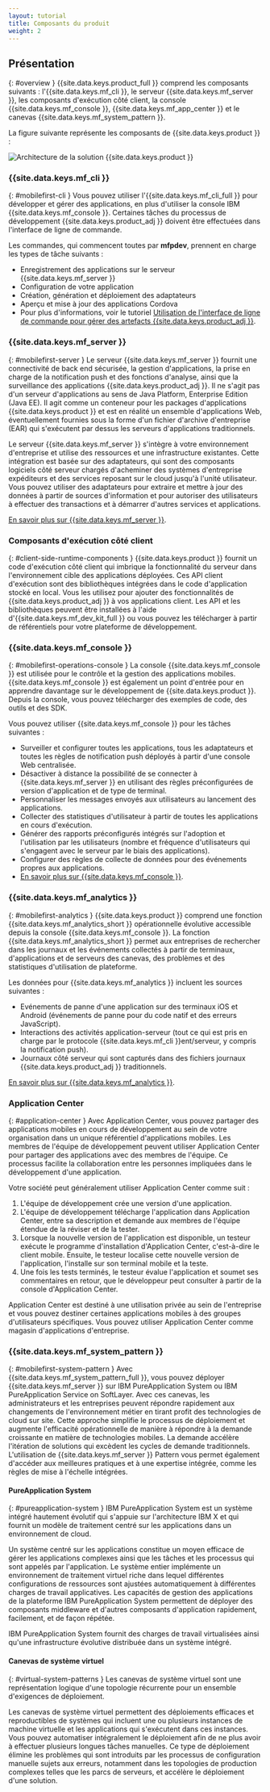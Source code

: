 ```yaml
---
layout: tutorial
title: Composants du produit
weight: 2
---
```

<!-- NLS_CHARSET=UTF-8 -->
## Présentation
{: #overview }
{{site.data.keys.product_full }} comprend les composants suivants : l'{{site.data.keys.mf_cli }}, le serveur {{site.data.keys.mf_server }}, les composants d'exécution côté client, la console {{site.data.keys.mf_console }}, {{site.data.keys.mf_app_center }} et le canevas {{site.data.keys.mf_system_pattern }}.

La figure suivante représente les composants de {{site.data.keys.product }} :

![Architecture de la solution {{site.data.keys.product }}](architecture.jpg)

### {{site.data.keys.mf_cli }}
{: #mobilefirst-cli }
Vous pouvez utiliser l'{{site.data.keys.mf_cli_full }} pour développer et gérer des applications, en plus d'utiliser la console IBM {{site.data.keys.mf_console }}. Certaines tâches du processus de développement
{{site.data.keys.product_adj }} doivent être effectuées dans l'interface de
ligne de commande.

Les commandes, qui commencent toutes par **mfpdev**, prennent en charge les types de tâche suivants :

* Enregistrement des applications sur le serveur {{site.data.keys.mf_server }}
* Configuration de votre application
* Création, génération et déploiement des adaptateurs
* Aperçu et mise à jour des applications Cordova
* Pour plus d'informations, voir le tutoriel [Utilisation de l'interface de ligne de commande pour gérer des artefacts {{site.data.keys.product_adj }}](../../application-development/using-mobilefirst-cli-to-manage-mobilefirst-artifacts/).

### {{site.data.keys.mf_server }}
{: #mobilefirst-server }
Le serveur {{site.data.keys.mf_server }} fournit une connectivité de back end sécurisée, la gestion d'applications, la prise en charge de la notification push et des fonctions d'analyse, ainsi que la surveillance des applications {{site.data.keys.product_adj }}. Il ne s'agit pas d'un serveur d'applications au sens de Java Platform, Enterprise Edition (Java EE). Il agit comme un conteneur pour les packages d'applications {{site.data.keys.product }} et est en réalité un ensemble d'applications Web, éventuellement fournies sous la forme d'un fichier d'archive d'entreprise (EAR) qui s'exécutent par dessus les serveurs d'applications traditionnels.

Le serveur {{site.data.keys.mf_server }} s'intègre à votre environnement d'entreprise et utilise des ressources et une infrastructure existantes. Cette intégration est basée sur des adaptateurs, qui sont des composants logiciels côté serveur chargés d'acheminer des systèmes d'entreprise expéditeurs et des services reposant sur le cloud jusqu'à l'unité utilisateur. Vous pouvez utiliser des adaptateurs pour extraire et mettre à jour des données à partir de sources d'information et pour autoriser des utilisateurs à effectuer des transactions et à démarrer d'autres services et applications.

[En savoir plus sur {{site.data.keys.mf_server }}](server).

### Composants d'exécution côté client
{: #client-side-runtime-components }
{{site.data.keys.product }} fournit un code d'exécution côté client qui imbrique la fonctionnalité du serveur dans l'environnement cible des applications déployées. Ces API client d'exécution sont des bibliothèques intégrées dans le code d'application stocké en local. Vous les utilisez pour ajouter des fonctionnalités de {{site.data.keys.product_adj }} à vos applications client. Les API et les bibliothèques peuvent être installées à l'aide d'{{site.data.keys.mf_dev_kit_full }} ou vous pouvez les télécharger à partir de référentiels pour votre plateforme de développement.

### {{site.data.keys.mf_console }}
{: #mobilefirst-operations-console }
La console {{site.data.keys.mf_console }} est utilisée pour le contrôle et la gestion des applications mobiles. {{site.data.keys.mf_console }} est également un point d'entrée pour en apprendre davantage sur le développement de {{site.data.keys.product }}. Depuis la console, vous pouvez télécharger des exemples de code, des outils et des SDK.

Vous pouvez utiliser {{site.data.keys.mf_console }} pour les tâches suivantes :

* Surveiller et configurer toutes les applications, tous les adaptateurs et toutes les règles de notification push déployés à partir d'une console Web centralisée.
* Désactiver à distance la possibilité de se connecter à
{{site.data.keys.mf_server }} en utilisant des règles préconfigurées de
version d'application et de type de terminal.
* Personnaliser les messages envoyés aux utilisateurs au lancement des applications.
* Collecter des statistiques d'utilisateur à partir de toutes les applications en cours d'exécution.
* Générer des rapports préconfigurés intégrés sur l'adoption et l'utilisation par les utilisateurs (nombre et fréquence d'utilisateurs qui s'engagent avec le serveur par le biais des applications).
* Configurer des règles de collecte de données pour des événements propres aux applications.
* [En savoir plus sur {{site.data.keys.mf_console }}](console).

### {{site.data.keys.mf_analytics }}
{: #mobilefirst-analytics }
{{site.data.keys.product }} comprend une fonction {{site.data.keys.mf_analytics_short }} opérationnelle évolutive accessible depuis la console {{site.data.keys.mf_console }}. La fonction {{site.data.keys.mf_analytics_short }} permet aux entreprises de rechercher dans les journaux et les événements collectés à partir de terminaux, d'applications et de serveurs des canevas, des problèmes et des statistiques d'utilisation de plateforme.

Les données pour {{site.data.keys.mf_analytics }} incluent les sources suivantes :

* Evénements de panne d'une application sur des terminaux iOS et Android (événements de panne pour du code natif et des erreurs JavaScript).
* Interactions des activités application-serveur (tout ce qui est pris en charge par le protocole {{site.data.keys.mf_cli }}ent/serveur, y compris la notification push).
* Journaux côté serveur qui sont capturés dans des fichiers journaux {{site.data.keys.product_adj }} traditionnels.

[En savoir plus sur {{site.data.keys.mf_analytics }}](../../analytics).

### Application Center
{: #application-center }
Avec Application Center, vous pouvez partager des applications mobiles en cours de développement au sein de votre organisation dans un unique référentiel d'applications mobiles. Les membres de l'équipe de développement peuvent utiliser Application Center pour partager des applications avec des membres de l'équipe. Ce processus facilite la collaboration entre les personnes impliquées dans le développement d'une application.

Votre société peut généralement utiliser Application Center comme suit :

1. L'équipe de développement crée une version d'une application.
2. L'équipe de développement télécharge l'application dans Application Center, entre sa description et demande aux membres de l'équipe étendue de la réviser et de la tester.
3. Lorsque la nouvelle version de l'application est disponible,
un testeur exécute le programme d'installation d'Application Center,
c'est-à-dire le client mobile. Ensuite, le testeur localise cette nouvelle version de l'application, l'installe sur son terminal mobile et la teste.
4. Une fois les tests terminés, le testeur évalue l'application et soumet ses commentaires en retour, que le développeur peut consulter à partir de la console d'Application Center.

Application Center est destiné à une utilisation privée au sein de l'entreprise et vous pouvez destiner certaines applications mobiles à des groupes d'utilisateurs spécifiques. Vous pouvez utiliser Application Center comme magasin d'applications d'entreprise.

### {{site.data.keys.mf_system_pattern }}
{: #mobilefirst-system-pattern }
Avec {{site.data.keys.mf_system_pattern_full }}, vous pouvez déployer {{site.data.keys.mf_server }} sur IBM PureApplication System ou IBM PureApplication Service on SoftLayer. Avec
ces canevas, les administrateurs et les entreprises peuvent répondre rapidement aux changements de l'environnement métier en tirant profit des technologies de cloud sur site. Cette approche simplifie le processus de déploiement et augmente l'efficacité opérationnelle de manière à répondre à la demande croissante en matière de technologies mobiles. La demande accélère l'itération de solutions qui excèdent les cycles de demande traditionnels. L'utilisation de {{site.data.keys.mf_server }} Pattern vous permet également d'accéder aux meilleures pratiques et à une expertise intégrée, comme les règles de mise à l'échelle intégrées.

#### PureApplication System
{: #pureapplication-system }
IBM PureApplication System est un système intégré hautement
évolutif qui s'appuie sur l'architecture IBM X et qui fournit un modèle de traitement centré sur les applications
dans un environnement de cloud.

Un système centré sur les applications constitue un moyen efficace de gérer les applications complexes ainsi que les tâches et
les processus qui sont appelés
par l'application. Le système entier implémente un environnement de traitement virtuel riche dans lequel différentes configurations de ressources sont
ajustées automatiquement à différentes charges de travail applicatives. Les capacités de gestion des applications de la plateforme IBM PureApplication System permettent de déployer des composants
middleware et d'autres composants d'application rapidement, facilement, et de façon répétée.

IBM PureApplication System fournit des charges de travail virtualisées ainsi qu'une infrastructure évolutive
distribuée dans un système intégré.

#### Canevas de système virtuel
{: #virtual-system-patterns }
Les canevas de système virtuel sont une représentation logique d'une topologie récurrente pour un ensemble d'exigences de déploiement.

Les canevas de système virtuel permettent des déploiements efficaces et reproductibles de systèmes qui incluent une ou plusieurs instances de machine
virtuelle et les applications qui s'exécutent dans ces instances. Vous pouvez automatiser intégralement le déploiement afin de ne plus avoir à effectuer plusieurs longues tâches manuelles. Ce type de déploiement élimine les problèmes qui sont introduits par les processus de configuration manuelle sujets
aux erreurs, notamment dans les topologies de production complexes telles que les parcs de serveurs, et accélère le déploiement d'une solution.
